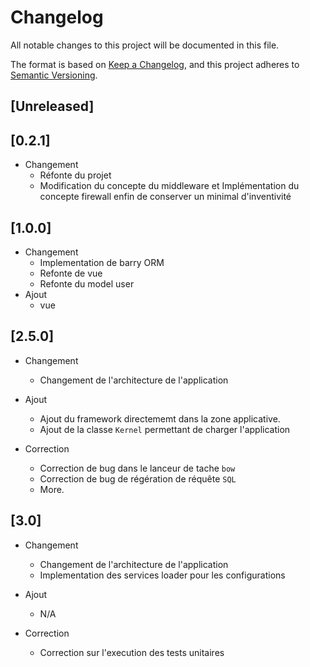 # Changelog

All notable changes to this project will be documented in this file.

The format is based on [Keep a Changelog](https://keepachangelog.com/en/1.0.0/),
and this project adheres to [Semantic Versioning](https://semver.org/spec/v2.0.0.html).

## [Unreleased]

## [0.2.1]

- Changement
	- Réfonte du projet
	- Modification du concepte du middleware et Implémentation du concepte firewall
	enfin de conserver un minimal d'inventivité
	
## [1.0.0]
- Changement
    - Implementation de barry ORM
    - Refonte de vue
    - Refonte du model user
- Ajout
	- vue

## [2.5.0]
- Changement
	- Changement de l'architecture de l'application

- Ajout
	- Ajout du framework directememt dans la zone applicative.
	- Ajout de la classe `Kernel` permettant de charger l'application

- Correction
	- Correction de bug dans le lanceur de tache `bow`
	- Correction de bug de régération de réquête `SQL`
	- More.

## [3.0]
- Changement
	- Changement de l'architecture de l'application
	- Implementation des services loader pour les configurations

- Ajout
	- N/A

- Correction
	- Correction sur l'execution des tests unitaires